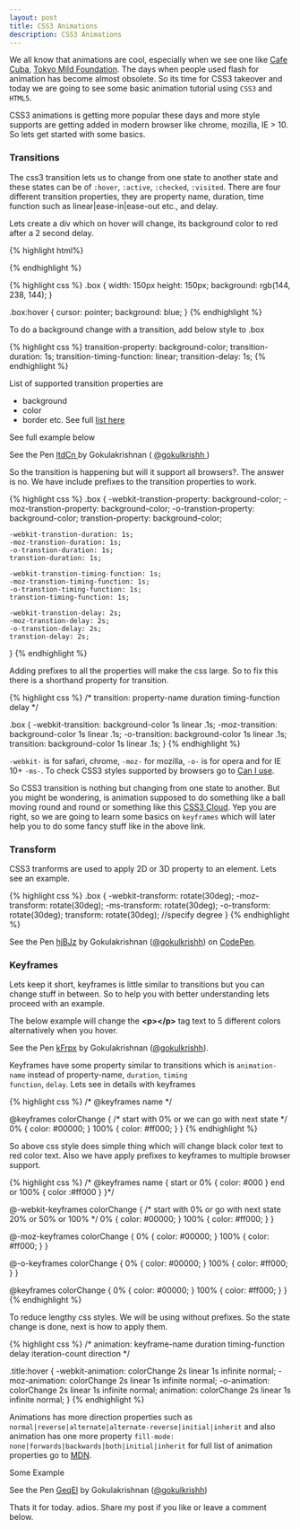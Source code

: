 ```yaml
---
layout: post
title: CSS3 Animations
description: CSS3 Animations
---
```


We all know that animations are cool, especially when we see one like <a class="link" href="http://cafecuba.in" target="_blank">Cafe Cuba</a>, <a class="link" href="http://tokyomildfoundation.com" target="_blank">Tokyo Mild Foundation</a>. The days when people used flash for animation has become almost obsolete. So its time for CSS3 takeover and today we are going to see some basic animation tutorial using `CSS3` and `HTML5`.

CSS3 animations is getting more popular these days and more style supports are getting added in modern browser like chrome, mozilla, IE > 10. So lets get started with some basics.

### Transitions

The css3 transition lets us to change from one state to another state and these states can be of `:hover`, `:active`, `:checked`, `:visited`. There are four different transition properties, they are property name, duration, time function such as linear|ease-in|ease-out etc., and delay.

<!--more-->

Lets create a div which on hover will change, its background color to red after a 2 second delay.

{% highlight html%}
<div class="box"></div>
{% endhighlight %}

{% highlight css %}
.box {
    width: 150px
    height: 150px;
    background: rgb(144, 238, 144);
}

.box:hover {
    cursor: pointer;
    background: blue;
}
{% endhighlight %}

To do a background change with a transition, add below style to .box

{% highlight css %}
transition-property: background-color;
transition-duration: 1s;
transition-timing-function: linear;
transition-delay: 1s;
{% endhighlight %}

List of supported transition properties are

* background
* color
* border etc. See full <a class="link" href="http://www.w3.org/TR/css3-transitions/#properties-from-css-" target="_blank">list here</a>

See full example below

<p class="mtop codepen" data-width="" data-height="227" data-theme-id="7458" data-slug-hash="ltdCn" data-default-tab="result">See the Pen <a class="link" href="http://codepen.io/gokulkrishh/pen/ltdCn/"> ltdCn </a> by Gokulakrishnan ( <a class="link" href="http://codepen.io/gokulkrishh"> @gokulkrishh </a>)</p>

So the transition is happening but will it support all browsers?. The answer is no. We have include prefixes to the transition properties to work.

{% highlight css %}
.box {
    -webkit-transtion-property: background-color;
    -moz-transtion-property: background-color;
    -o-transtion-property: background-color;
    transtion-property: background-color;

    -webkit-transtion-duration: 1s;
    -moz-transtion-duration: 1s;
    -o-transtion-duration: 1s;
    transtion-duration: 1s;

    -webkit-transtion-timing-function: 1s;
    -moz-transtion-timing-function: 1s;
    -o-transtion-timing-function: 1s;
    transtion-timing-function: 1s;

    -webkit-transtion-delay: 2s;
    -moz-transtion-delay: 2s;
    -o-transtion-delay: 2s;
    transtion-delay: 2s;
}
{% endhighlight %}

Adding prefixes to all the properties will make the css large. So to fix this there is a shorthand property for transition.

{% highlight css %}
/* transition: property-name duration timing-function delay */

.box {
    -webkit-transition: background-color 1s linear .1s;
    -moz-transition: background-color 1s linear .1s;
    -o-transition: background-color 1s linear .1s;
    transition: background-color 1s linear .1s;
}
{% endhighlight %}

<code class="highlight">-webkit-</code> is for safari, chrome, <code class="highlight">-moz-</code> for mozilla, <code class="highlight">-o-</code> is for opera and for IE 10+ <code class="highlight">-ms-</code>. To check CSS3 styles supported by browsers go to <a class="link" href="http://caniuse.com/" target="_blank">Can I use</a>.</p>
<p>So CSS3 transition is nothing but changing from one state to another. But you might be wondering, is animation supposed to do something like a ball moving round and round or something like this <a class="link" href="http://www.clicktorelease.com/code/css3dclouds/" target="_blank">CSS3 Cloud</a>. Yep you are right, so we are going to learn some basics on <code class="highlight">keyframes</code> which will later help you to do some fancy stuff like in the above link.</p>

### Transform

CSS3 tranforms are used to apply 2D or 3D property to an element. Lets see an example.

{% highlight css %}
.box {
    -webkit-transform: rotate(30deg);
    -moz-transform: rotate(30deg);
    -ms-transform: rotate(30deg);
    -o-transform: rotate(30deg);
    transform: rotate(30deg); //specify degree
}
{% endhighlight %}

<p data-height="266" data-theme-id="7458" data-slug-hash="hjBJz" data-default-tab="result" data-user="gokulkrishh" class='codepen'>See the Pen <a href='http://codepen.io/gokulkrishh/pen/hjBJz/'>hjBJz</a> by Gokulakrishnan (<a href='http://codepen.io/gokulkrishh'>@gokulkrishh</a>) on <a href='http://codepen.io'>CodePen</a>.</p>

### Keyframes

Lets keep it short, keyframes is little similar to transitions but you can change stuff in between. So to help you with better understanding lets proceed with an example.

The below example will change the <b>&lt;p&gt;&lt;/p&gt;</b> tag text to 5 different colors alternatively when you hover.

<p class="mtop mbot codepen" data-height="266" data-theme-id="7458" data-slug-hash="kFrpx" data-default-tab="result">See the Pen <a class="link" href="http://codepen.io/gokulkrishh/pen/kFrpx/">kFrpx</a> by Gokulakrishnan (<a class="link" href="http://codepen.io/gokulkrishh">@gokulkrishh</a>).</p>

Keyframes have some property similar to transitions which is <code class="highlight">animation-name</code> instead of property-name, <code class="highlight">duration</code>, <code class="highlight">timing function</code>, <code class="highlight">delay</code>. Lets see in details with keyframes</p>

{% highlight css %}
/* @keyframes name */

@keyframes colorChange {
/* start with 0% or we can go with next state */
    0% {
        color: #00000;
    }
    100% {
        color: #ff000;
    }
}
{% endhighlight %}

So above css style does simple thing which will change black color text to red color text. Also we have apply prefixes to keyframes to multiple browser support.

{% highlight css %}
/* @keyframes name {
    start or 0% { color: #000 }
    end or 100% { color :#ff000 }
}*/

@-webkit-keyframes colorChange {
/* start with 0% or go with next state 20% or 50% or 100%  */
    0% {
        color: #00000;
    }
    100% {
        color: #ff000;
    }
}

@-moz-keyframes colorChange {
    0% {
        color: #00000;
    }
    100% {
        color: #ff000;
    }
}

@-o-keyframes colorChange {
    0% {
        color: #00000;
    }
    100% {
        color: #ff000;
    }
}

@keyframes colorChange {
    0% {
        color: #00000;
    }
    100% {
        color: #ff000;
    }
}
{% endhighlight %}

To reduce lengthy css styles. We will be using without prefixes. So the state change is done, next is how to apply them.

{% highlight css %}
/* animation: keyframe-name duration timing-function delay iteration-count direction */

.title:hover {
    -webkit-animation: colorChange 2s linear 1s infinite normal;
    -moz-animation: colorChange 2s linear 1s infinite normal;
    -o-animation: colorChange 2s linear 1s infinite normal;
    animation: colorChange 2s linear 1s infinite normal;
}
{% endhighlight %}

Animations has more direction properties such as <code class="highlight">normal|reverse|alternate|alternate-reverse|initial|inherit</code> and also animation has one more property <code class="highlight">fill-mode: none|forwards|backwards|both|initial|inherit</code> for full list of animation properties go to <a class="link" href="https://developer.mozilla.org/en-US/docs/Web/CSS/animation">MDN</a>.</p>

Some Example

<p class="mtop mbot codepen" data-height="266" data-theme-id="7458" data-slug-hash="GeqEl" data-default-tab="result">See the Pen <a class="link" href="http://codepen.io/gokulkrishh/pen/GeqEl/">GeqEl</a> by Gokulakrishnan (<a class="link" href="http://codepen.io/gokulkrishh">@gokulkrishh</a>)</p>

Thats it for today. adios. Share my post if you like or leave a comment below.


<script src="https://codepen.io/assets/embed/ei.js" async> </script>
